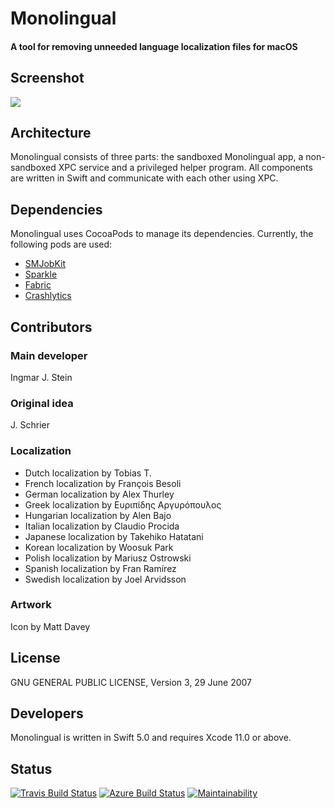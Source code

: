 Monolingual
===========

#### A tool for removing unneeded language localization files for macOS

## Screenshot

<img src="http://ingmarstein.github.io/Monolingual/images/Monolingual-1.6.7-en.png">

## Architecture

Monolingual consists of three parts: the sandboxed Monolingual app, a non-sandboxed XPC service and a privileged helper program.
All components are written in Swift and communicate with each other using XPC.

## Dependencies

Monolingual uses CocoaPods to manage its dependencies. Currently, the following pods are used:

- [SMJobKit](https://github.com/IngmarStein/SMJobKit)
- [Sparkle](https://github.com/sparkle-project/Sparkle)
- [Fabric](https://cocoapods.org/pods/Fabric)
- [Crashlytics](https://cocoapods.org/pods/Crashlytics)

## Contributors

### Main developer
Ingmar J. Stein

### Original idea
J. Schrier

### Localization

- Dutch localization by Tobias T.
- French localization by François Besoli
- German localization by Alex Thurley
- Greek localization by Ευριπίδης Αργυρόπουλος
- Hungarian localization by Alen Bajo
- Italian localization by Claudio Procida
- Japanese localization by Takehiko Hatatani
- Korean localization by Woosuk Park
- Polish localization by Mariusz Ostrowski
- Spanish localization by Fran Ramírez
- Swedish localization by Joel Arvidsson

### Artwork
Icon by Matt Davey

## License

GNU GENERAL PUBLIC LICENSE, Version 3, 29 June 2007

## Developers

Monolingual is written in Swift 5.0 and requires Xcode 11.0 or above.

## Status

[![Travis Build Status](https://img.shields.io/travis/IngmarStein/Monolingual.svg)](https://travis-ci.org/IngmarStein/Monolingual)
[![Azure Build Status](https://dev.azure.com/ingmarstein/monolingual/_apis/build/status/IngmarStein.Monolingual)](https://dev.azure.com/ingmarstein/monolingual/_build/latest?definitionId=1)
[![Maintainability](https://api.codeclimate.com/v1/badges/4dbc05bd46eef3208edf/maintainability)](https://codeclimate.com/github/IngmarStein/Monolingual/maintainability)

